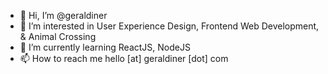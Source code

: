 - 👋 Hi, I’m @geraldiner
- 👀 I’m interested in User Experience Design, Frontend Web Development, & Animal Crossing
- 🌱 I’m currently learning ReactJS, NodeJS
- 📫 How to reach me hello [at] geraldiner [dot] com

<!---
geraldiner/geraldiner is a ✨ special ✨ repository because its `README.md` (this file) appears on your GitHub profile.
You can click the Preview link to take a look at your changes.
--->
